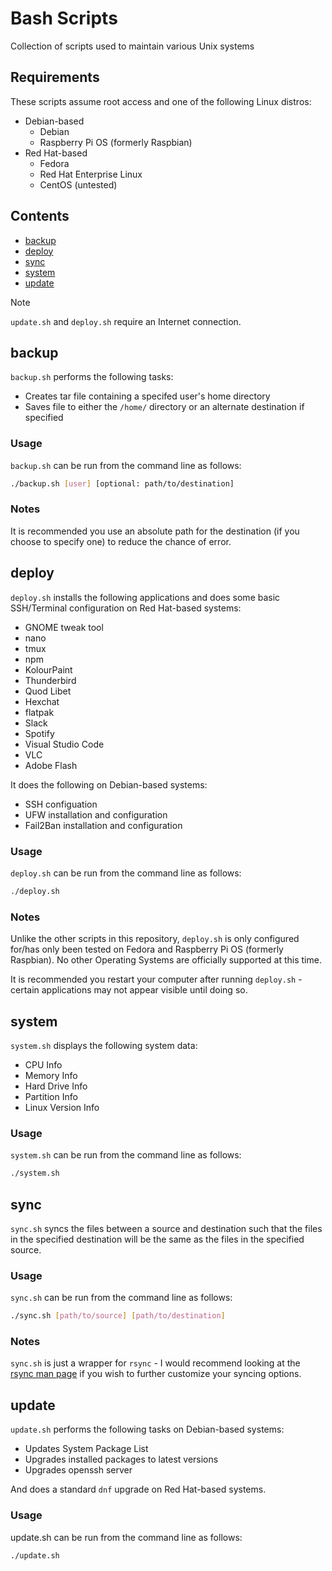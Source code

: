 # Bash Scripts
Collection of scripts used to maintain various Unix systems

## Requirements
These scripts assume root access and one of the following Linux distros:

- Debian-based
  - Debian
  - Raspberry Pi OS (formerly Raspbian)
- Red Hat-based
  - Fedora
  - Red Hat Enterprise Linux
  - CentOS (untested)

## Contents
- [backup](#backup)
- [deploy](#deploy)
- [sync](#sync)
- [system](#system)
- [update](#update)

> [!NOTE]
> `update.sh` and `deploy.sh` require an Internet connection.

## backup
`backup.sh` performs the following tasks:

- Creates tar file containing a specifed user's home directory
- Saves file to either the `/home/` directory or an alternate destination if specified

### Usage
`backup.sh` can be run from the command line as follows:

```bash
./backup.sh [user] [optional: path/to/destination]
```

### Notes
It is recommended you use an absolute path for the destination (if you choose to specify one) to reduce the chance of error.

## deploy
`deploy.sh` installs the following applications and does some basic SSH/Terminal configuration on Red Hat-based systems:

- GNOME tweak tool
- nano
- tmux
- npm
- KolourPaint
- Thunderbird
- Quod Libet
- Hexchat
- flatpak
- Slack
- Spotify
- Visual Studio Code
- VLC
- Adobe Flash

It does the following on Debian-based systems:

- SSH configuation
- UFW installation and configuration
- Fail2Ban installation and configuration

### Usage
`deploy.sh` can be run from the command line as follows:

```bash
./deploy.sh
```

### Notes

Unlike the other scripts in this repository, `deploy.sh` is only configured for/has only been tested on Fedora and Raspberry Pi OS (formerly Raspbian). No other Operating Systems are officially supported at this time.

It is recommended you restart your computer after running `deploy.sh` - certain applications may not appear visible until doing so.

## system
`system.sh` displays the following system data:

- CPU Info
- Memory Info
- Hard Drive Info
- Partition Info
- Linux Version Info

### Usage
`system.sh` can be run from the command line as follows:

```bash
./system.sh
```

## sync
`sync.sh` syncs the files between a source and destination such that the files in the specified destination will be the same as the files in the specified source.

### Usage
`sync.sh` can be run from the command line as follows:

```bash
./sync.sh [path/to/source] [path/to/destination]
```

### Notes
`sync.sh` is just a wrapper for `rsync` - I would recommend looking at the [rsync man page](https://download.samba.org/pub/rsync/rsync.html) if you wish to further customize your syncing options.

## update
`update.sh` performs the following tasks on Debian-based systems:

- Updates System Package List
- Upgrades installed packages to latest versions
- Upgrades openssh server

And does a standard `dnf` upgrade on Red Hat-based systems.

### Usage
update.sh can be run from the command line as follows:

```bash
./update.sh
```
